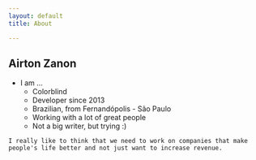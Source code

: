 ```yaml
---
layout: default
title: About

---
```

## Airton Zanon

* I am ...
  * Colorblind
  * Developer since 2013
  * Brazilian, from Fernandópolis - São Paulo
  * Working with a lot of great people
  * Not a big writer, but trying :)

`I really like to think that we need to work on companies that make people's life better and not just want to increase revenue.`
